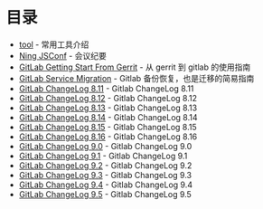 # 目录

 - [tool](https://github.com/yidinghan/blog/blob/master/tools.md) - 常用工具介绍
 - [Ning JSConf](https://github.com/yidinghan/blog/blob/master/Ning-JSConf.md) - 会议纪要
 - [GitLab Getting Start From Gerrit](https://github.com/yidinghan/blog/blob/master/GitLab-Getting-Start-From-Gerrit.md) - 从 gerrit 到 gitlab 的使用指南
 - [GitLab Service Migration](https://github.com/yidinghan/blog/blob/master/GitLab-Service-Migration.md) - Gitlab 备份恢复，也是迁移的简易指南
 - [GitLab ChangeLog 8.11](https://github.com/yidinghan/blog/blob/master/Gitlab-ChangeLog-8-11.md) - Gitlab ChangeLog 8.11
 - [GitLab ChangeLog 8.12](https://github.com/yidinghan/blog/blob/master/Gitlab-ChangeLog-8-12.md) - Gitlab ChangeLog 8.12
 - [GitLab ChangeLog 8.13](https://github.com/yidinghan/blog/blob/master/Gitlab-ChangeLog-8-13.md) - Gitlab ChangeLog 8.13
 - [GitLab ChangeLog 8.14](https://github.com/yidinghan/blog/blob/master/Gitlab-ChangeLog-8-14.md) - Gitlab ChangeLog 8.14
 - [GitLab ChangeLog 8.15](https://github.com/yidinghan/blog/blob/master/Gitlab-ChangeLog-8-15.md) - Gitlab ChangeLog 8.15
 - [GitLab ChangeLog 8.16](https://github.com/yidinghan/blog/blob/master/Gitlab-ChangeLog-8-16.md) - Gitlab ChangeLog 8.16
 - [GitLab ChangeLog 9.0](https://github.com/yidinghan/blog/blob/master/Gitlab-ChangeLog-9-0.md) - Gitlab ChangeLog 9.0
 - [GitLab ChangeLog 9.1](https://github.com/yidinghan/blog/blob/master/Gitlab-ChangeLog-9-0.md) - Gitlab ChangeLog 9.1
 - [GitLab ChangeLog 9.2](https://github.com/yidinghan/blog/blob/master/Gitlab-ChangeLog-9-0.md) - Gitlab ChangeLog 9.2
 - [GitLab ChangeLog 9.3](https://github.com/yidinghan/blog/blob/master/Gitlab-ChangeLog-9-0.md) - Gitlab ChangeLog 9.3
 - [GitLab ChangeLog 9.4](https://github.com/yidinghan/blog/blob/master/Gitlab-ChangeLog-9-0.md) - Gitlab ChangeLog 9.4
 - [GitLab ChangeLog 9.5](https://github.com/yidinghan/blog/blob/master/Gitlab-ChangeLog-9-0.md) - Gitlab ChangeLog 9.5
